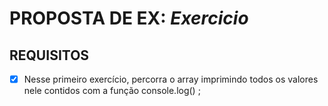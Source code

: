 # PROPOSTA DE EX: *Exercicio*
## REQUISITOS 

- [X] Nesse primeiro exercício, percorra o array imprimindo todos os valores nele contidos com a função console.log() ;
